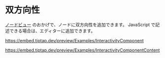 # 双方向性

<!-- Thanks to [node views](/guide/node-views) you can add interactivity to your nodes. If you can write it in JavaScript, you can add it to the editor. -->

[ノードビュー](/guide/node-views) のおかげで、ノードに双方向性を追加できます。 JavaScript で記述できる場合は、エディターに追加できます。

https://embed.tiptap.dev/preview/Examples/InteractivityComponent

https://embed.tiptap.dev/preview/Examples/InteractivityComponentContent
